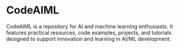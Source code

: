 # CodeAIML
CodeAIML is a repository for AI and machine learning enthusiasts. It features practical resources, code examples, projects, and tutorials designed to support innovation and learning in AI/ML development.
